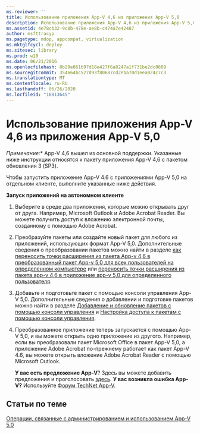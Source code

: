 ```yaml
---
ms.reviewer: ''
title: Использование приложения App-V 4,6 из приложения App-V 5,0
description: Использование приложения App-V 4,6 из приложения App-V 5,0
ms.assetid: 4e78cb32-9c8b-478e-ae8b-c474a7e42487
author: msfttracyp
ms.pagetype: mdop, appcompat, virtualization
ms.mktglfcycl: deploy
ms.sitesec: library
ms.prod: w10
ms.date: 06/21/2016
ms.openlocfilehash: 8b29e861b97d18e427f6a8247a1f731be2dc0889
ms.sourcegitcommit: 354664bc527d93f80687cd2eba70d1eea024c7c3
ms.translationtype: MT
ms.contentlocale: ru-RU
ms.lasthandoff: 06/26/2020
ms.locfileid: "10813645"
---
```

# Использование приложения App-V 4,6 из приложения App-V 5,0

*Примечание:** App-V 4,6 вышел из основной поддержки. Указанные ниже инструкции относятся к пакету приложения App-V 4,6 с пакетом обновления 3 (SP3).

Чтобы запустить приложение App-V 4.6 с приложениями App-V 5,0 на отдельном клиенте, выполните указанные ниже действия.

**Запуск приложений на автономном клиенте**

1.  Выберите в среде два приложения, которые можно открывать друг от друга. Например, Microsoft Outlook и Adobe Acrobat Reader. Вы можете получить доступ к вложению электронной почты, созданному с помощью Adobe Acrobat.

2.  Преобразуйте пакеты или создайте новый пакет для любого из приложений, использующих формат App-V 5,0. Дополнительные сведения о преобразовании пакетов можно найти в разделе [как переносить точки расширения из пакета App-v 4,6 в преобразованный пакет App-v 5,0 для всех пользователей на определенном компьютере](how-to-migrate-extension-points-from-an-app-v-46-package-to-a-converted-app-v-50-package-for-all-users-on-a-specific-computer.md) или [переносить точки расширения из пакета app-v 4,6 в приложение app-v 5,0 для определенного пользователя](how-to-migrate-extension-points-from-an-app-v-46-package-to-app-v-50-for-a-specific-user.md).

3.  Добавьте и подготовьте пакет с помощью консоли управления App-V 5,0. Дополнительные сведения о добавлении и подготовке пакетов можно найти в разделе [Добавление и обновление пакетов с помощью консоли управления](how-to-add-or-upgrade-packages-by-using-the-management-console-beta-gb18030.md) и [Настройка доступа к пакетам с помощью консоли управления](how-to-configure-access-to-packages-by-using-the-management-console-50.md).

4.  Преобразованное приложение теперь запускается с помощью App-V 5,0, и вы можете открыть одно приложение из другого. Например, если вы преобразовали пакет Microsoft Office в пакет App-V 5,0, а приложение Adobe Acrobat по-прежнему работает как пакет App-V 4.6, вы можете открыть вложение Adobe Acrobat Reader с помощью Microsoft Outlook.

    **У вас есть предложение App-V**? Здесь вы можете добавить предложения и проголосовать [здесь](http://appv.uservoice.com/forums/280448-microsoft-application-virtualization). **У вас возникла ошибка App-V?** Используйте [Форум TechNet App-V](https://social.technet.microsoft.com/Forums/home?forum=mdopappv).

## Статьи по теме


[Операции, связанные с администрированием и использованием App-V 5.0](operations-for-app-v-50.md)

 

 








